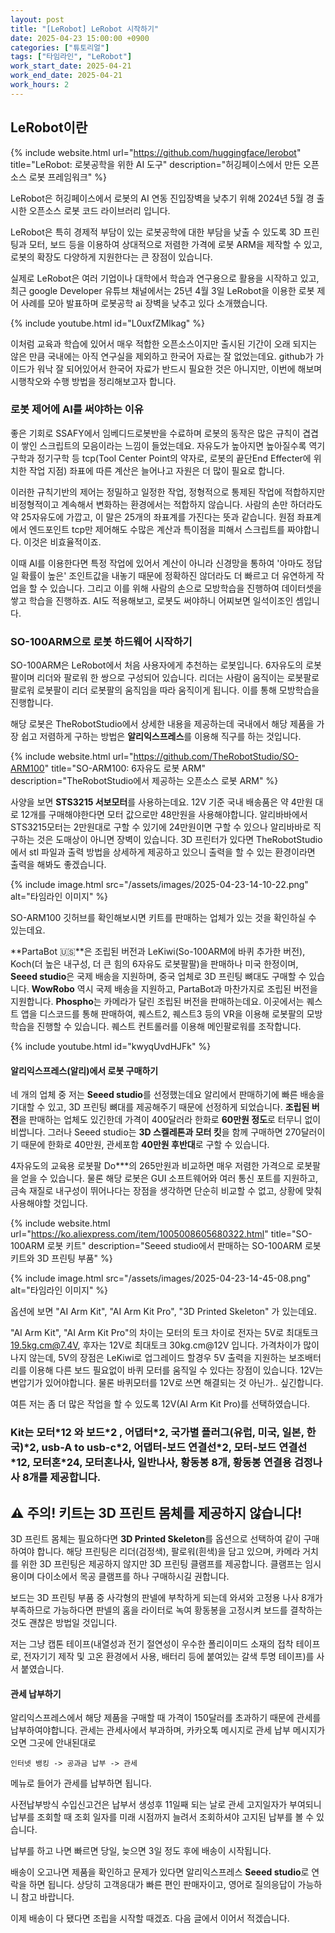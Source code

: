 ```yaml
---
layout: post
title: "[LeRobot] LeRobot 시작하기"
date: 2025-04-23 15:00:00 +0900
categories: ["튜토리얼"]
tags: ["타임라인", "LeRobot"]
work_start_date: 2025-04-21
work_end_date: 2025-04-21
work_hours: 2
---
```



## LeRobot이란

{% include website.html 
  url="https://github.com/huggingface/lerobot" 
  title="LeRobot: 로봇공학을 위한 AI 도구" 
  description="허깅페이스에서 만든 오픈소스 로봇 프레임워크" 
%}

LeRobot은 허깅페이스에서 로봇의 AI 연동 진입장벽을 낮추기 위해 
2024년 5월 경 출시한 오픈소스 로봇 코드 라이브러리 입니다.

LeRobot은 특히 경제적 부담이 있는 로봇공학에 대한 부담을 낮출 수 있도록 3D 프린팅과 모터, 보드 등을 이용하여 상대적으로 저렴한 가격에 로봇 ARM을 제작할 수 있고, 로봇의 확장도 다양하게 지원한다는 큰 장점이 있습니다.

실제로 LeRobot은 여러 기업이나 대학에서 학습과 연구용으로 활용을 시작하고 있고, 최근 google Developer 유튜브 채널에서는 25년 4월 3일 LeRobot을 이용한 로봇 제어 사례를 모아 발표하며 로봇공학 ai 장벽을 낮추고 있다 소개했습니다.

{% include youtube.html id="L0uxfZMlkag" %}

이처럼 교육과 학습에 있어서 매우 적합한 오픈소스이지만 출시된 기간이 오래 되지는 않은 만큼 국내에는 아직 연구실을 제외하고 한국어 자료는 잘 없었는데요. github가 가이드가 워낙 잘 되어있어서 한국어 자료가 반드시 필요한 것은 아니지만, 이번에 해보며 시행착오와 수행 방법을 정리해보고자 합니다.


### 로봇 제어에 AI를 써야하는 이유

좋은 기회로 SSAFY에서 임베디드로봇반을 수료하며 로봇의 동작은 많은 규칙이 겹겹이 쌓인 스크립트의 모음이라는 느낌이 들었는데요. 자유도가 높아지면 높아질수록 역기구학과 정기구학 등 tcp(Tool Center Point의 약자로, 로봇의 끝단End Effecter에 위치한 작업 지점) 좌표에 따른 계산은 늘어나고 자원은 더 많이 필요로 합니다.

이러한 규칙기반의 제어는 정밀하고 일정한 작업, 정형적으로 통제된 작업에 적합하지만 비정형적이고 계속해서 변화하는 환경에서는 적합하지 않습니다. 사람의 손만 하더라도 약 25자유도에 가깝고, 이 말은 25개의 좌표계를 가진다는 뜻과 같습니다. 원점 좌표계에서 엔드포인트 tcp만 제어해도 수많은 계산과 특이점을 피해서 스크립트를 짜야합니다. 이것은 비효율적이죠.

이때 AI를 이용한다면 특정 작업에 있어서 계산이 아니라 신경망을 통하여 '아마도 정답일 확률이 높은' 조인트값을 내놓기 때문에 정확하진 않더라도 더 빠르고 더 유연하게 작업을 할 수 있습니다. 그리고 이를 위해 사람의 손으로 모방학습을 진행하여 데이터셋을 쌓고 학습을 진행하죠. AI도 적용해보고, 로봇도 써야하니 어찌보면 일석이조인 셈입니다.


### SO-100ARM으로 로봇 하드웨어 시작하기

SO-100ARM은 LeRobot에서 처음 사용자에게 추천하는 로봇입니다. 6자유도의 로봇팔이며 리더와 팔로워 한 쌍으로 구성되어 있습니다. 리더는 사람이 움직이는 로봇팔로 팔로워 로봇팔이 리더 로봇팔의 움직임을 따라 움직이게 됩니다. 이를 통해 모방학습을 진행합니다.

해당 로봇은 TheRobotStudio에서 상세한 내용을 제공하는데 국내에서 해당 제품을 가장 쉽고 저렴하게 구하는 방법은 **알리익스프레스**를 이용해 직구를 하는 것입니다.

{% include website.html 
  url="https://github.com/TheRobotStudio/SO-ARM100" 
  title="SO-ARM100: 6자유도 로봇 ARM" 
  description="TheRobotStudio에서 제공하는 오픈소스 로봇 ARM" 
%}


사양을 보면 **STS3215 서보모터**를 사용하는데요. 12V 기준 국내 배송품은 약 4만원 대로 12개를 구매해야한다면 모터 값으로만 48만원을 사용해야합니다. 알리바바에서 STS3215모터는 2만원대로 구할 수 있기에 24만원이면 구할 수 있으나 알리바바로 직구하는 것은 도매상이 아니면 장벽이 있습니다. 3D 프린터가 있다면 TheRobotStudio에서 stl 파일과 출력 방법을 상세하게 제공하고 있으니 출력을 할 수 있는 환경이라면 출력을 해봐도 좋겠습니다. 

{% include image.html src="/assets/images/2025-04-23-14-10-22.png" alt="타임라인 이미지" %}

SO-ARM100 깃허브를 확인해보시면 키트를 판매하는 업체가 있는 것을 확인하실 수 있는데요.

**PartaBot 🇺🇸**은 조립된 버전과 LeKiwi(So-100ARM에 바퀴 추가한 버전), Koch(더 높은 내구성, 더 큰 힘의 6자유도 로봇팔팔)을 판매하나 미국 한정이며,
**Seeed studio**은 국제 배송을 지원하며, 중국 업체로 3D 프린팅 뼈대도 구매할 수 있습니다. 
**WowRobo** 역시 국제 배송을 지원하고, PartaBot과 마찬가지로 조립된 버전을 지원합니다.
**Phospho**는 카메라가 달린 조립된 버전을 판매하는데요. 이곳에서는 퀘스트 앱을 디스코드를 통해 판매하여, 퀘스트2, 퀘스트3 등의 VR을 이용해 로봇팔의 모방학습을 진행할 수 있습니다. 퀘스트 컨트롤러를 이용해 메인팔로워를 조작합니다.

{% include youtube.html id="kwyqUvdHJFk" %}

#### 알리익스프레스(알리)에서 로봇 구매하기

네 개의 업체 중 저는 **Seeed studio**를 선정했는데요 알리에서 판매하기에 빠른 배송을 기대할 수 있고, 3D 프린팅 뼈대를 제공해주기 때문에 선정하게 되었습니다. **조립된 버전**을 판매하는 업체도 있긴한데 가격이 400달러라 한화로 **60만원 정도**로 터무니 없이 비쌉니다. 그러나 Seeed studio는 **3D 스켈레톤과 모터 킷**을 함께 구매하면 270달러이기 때문에 한화로 40만원, 관세포함 **40만원 후반대**로 구할 수 있습니다. 

4자유도의 교육용 로봇팔 Do***의 265만원과 비교하면 매우 저렴한 가격으로 로봇팔을 얻을 수 있습니다. 물론 해당 로봇은 GUI 소프트웨어와 여러 통신 포트를 지원하고, 금속 재질로 내구성이 뛰어나다는 장점을 생각하면 단순히 비교할 수 없고, 상황에 맞춰 사용해야할 것입니다.

{% include website.html 
  url="https://ko.aliexpress.com/item/1005008605680322.html" 
  title="SO-100ARM 로봇 키트" 
  description="Seeed studio에서 판매하는 SO-100ARM 로봇 키트와 3D 프린팅 부품" 
%}


{% include image.html src="/assets/images/2025-04-23-14-45-08.png" alt="타임라인 이미지" %}

옵션에 보면 "AI Arm Kit", "AI Arm Kit Pro", "3D Printed Skeleton" 가 있는데요.

"AI Arm Kit", "AI Arm Kit Pro"의 차이는 모터의 토크 차이로 
전자는 5V로 최대토크 19.5kg.cm@7.4V, 
후자는 12V로 최대토크 30kg.cm@12V 입니다. 가격차이가 많이 나지 않는데, 
5V의 장점은 LeKiwi로 업그레이드 할경우 5V 출력을 지원하는 보조배터리를 이용해 다른 보드 필요없이 바퀴 모터를 움직일 수 있다는 장점이 있습니다. 12V는 변압기가 있어야합니다. 물론 바퀴모터를 12V로 쓰면 해결되는 것 아닌가.. 싶긴합니다.

여튼 저는 좀 더 많은 작업을 할 수 있도록 12V(AI Arm Kit Pro)를 선택하였습니다. 

### Kit는 모터\*12 와 보드\*2 , 어댑터\*2, 국가별 플러그(유럽, 미국, 일본, 한국)\*2, usb-A to usb-c\*2, 어댑터-보드 연결선\*2, 모터-보드 연결선\*12, 모터혼\*24, 모터혼나사, 일반나사, 황동봉 8개, 황동봉 연결용 검정나사 8개를 제공합니다. 

## ⚠️ 주의! 키트는 3D 프린트 몸체를 제공하지 않습니다!

3D 프린트 몸체는 필요하다면 **3D Printed Skeleton**를 옵션으로 선택하여 같이 구매하여야 합니다. 해당 프린팅은 리더(검정색), 팔로워(흰색)을 담고 있으며, 카메라 거치를 위한 3D 프린팅은 제공하지 않지만 3D 프린팅 클램프를 제공합니다. 클램프는 임시용이며 다이소에서 목공 클램프를 하나 구매하시길 권합니다.

보드는 3D 프린팅 부품 중 사각형의 판넬에 부착하게 되는데 와셔와 고정용 나사 8개가 부족하므로 가능하다면 판넬의 홈을 라이터로 녹여 황동봉을 고정시켜 보드를 결착하는 것도 괜찮은 방법일 것입니다. 

저는 그냥 캡톤 테이프(내열성과 전기 절연성이 우수한 폴리이미드 소재의 접착 테이프로, 전자기기 제작 및 고온 환경에서 사용, 배터리 등에 붙여있는 갈색 투명 테이프)를 사서 붙였습니다.

#### 관세 납부하기

알리익스프레스에서 해당 제품을 구매할 때 가격이 150달러를 초과하기 때문에 관세를 납부하여야합니다. 관세는 관세사에서 부과하며, 카카오톡 메시지로 관세 납부 메시지가 오면 그곳에 안내된대로
```
인터넷 뱅킹 -> 공과금 납부 -> 관세 
```
메뉴로 들어가 관세를 납부하면 됩니다. 

사전납부방식 수입신고건은 납부서 생성후 11일째 되는 날로 관세 고지일자가 부여되니 납부를 조회할 때 조회 일자를 미래 시점까지 늘려서 조회하셔야 고지된 납부를 볼 수 있습니다.

납부를 하고 나면 빠르면 당일, 늦으면 3일 정도 후에 배송이 시작됩니다.

배송이 오고나면 제품을 확인하고 문제가 있다면 알리익스프레스 **Seeed studio**로 연락을 하면 됩니다. 상당히 고객응대가 빠른 편인 판매자이고, 영어로 질의응답이 가능하니 참고 바랍니다.


이제 배송이 다 됐다면 조립을 시작할 때겠죠. 다음 글에서 이어서 적겠습니다. 